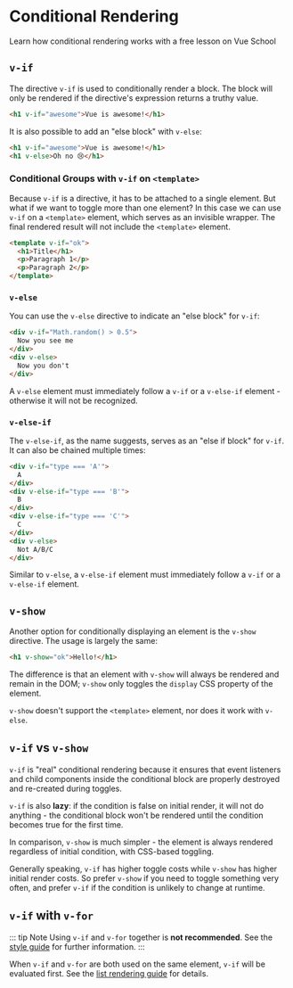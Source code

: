 # Conditional Rendering

<VideoLesson href="https://vueschool.io/lessons/conditional-rendering-in-vue-3?friend=vuejs" title="Learn how conditional rendering works with Vue School">Learn how conditional rendering works with a free lesson on Vue School</VideoLesson>

## `v-if`

The directive `v-if` is used to conditionally render a block. The block will only be rendered if the directive's expression returns a truthy value.

```html
<h1 v-if="awesome">Vue is awesome!</h1>
```

It is also possible to add an "else block" with `v-else`:

```html
<h1 v-if="awesome">Vue is awesome!</h1>
<h1 v-else>Oh no 😢</h1>
```

### Conditional Groups with `v-if` on `<template>`

Because `v-if` is a directive, it has to be attached to a single element. But what if we want to toggle more than one element? In this case we can use `v-if` on a `<template>` element, which serves as an invisible wrapper. The final rendered result will not include the `<template>` element.

```html
<template v-if="ok">
  <h1>Title</h1>
  <p>Paragraph 1</p>
  <p>Paragraph 2</p>
</template>
```

### `v-else`

You can use the `v-else` directive to indicate an "else block" for `v-if`:

```html
<div v-if="Math.random() > 0.5">
  Now you see me
</div>
<div v-else>
  Now you don't
</div>
```

A `v-else` element must immediately follow a `v-if` or a `v-else-if` element - otherwise it will not be recognized.

### `v-else-if`

The `v-else-if`, as the name suggests, serves as an "else if block" for `v-if`. It can also be chained multiple times:

```html
<div v-if="type === 'A'">
  A
</div>
<div v-else-if="type === 'B'">
  B
</div>
<div v-else-if="type === 'C'">
  C
</div>
<div v-else>
  Not A/B/C
</div>
```

Similar to `v-else`, a `v-else-if` element must immediately follow a `v-if` or a `v-else-if` element.

## `v-show`

Another option for conditionally displaying an element is the `v-show` directive. The usage is largely the same:

```html
<h1 v-show="ok">Hello!</h1>
```

The difference is that an element with `v-show` will always be rendered and remain in the DOM; `v-show` only toggles the `display` CSS property of the element.

`v-show` doesn't support the `<template>` element, nor does it work with `v-else`.

## `v-if` vs `v-show`

`v-if` is "real" conditional rendering because it ensures that event listeners and child components inside the conditional block are properly destroyed and re-created during toggles.

`v-if` is also **lazy**: if the condition is false on initial render, it will not do anything - the conditional block won't be rendered until the condition becomes true for the first time.

In comparison, `v-show` is much simpler - the element is always rendered regardless of initial condition, with CSS-based toggling.

Generally speaking, `v-if` has higher toggle costs while `v-show` has higher initial render costs. So prefer `v-show` if you need to toggle something very often, and prefer `v-if` if the condition is unlikely to change at runtime.

## `v-if` with `v-for`

::: tip Note
Using `v-if` and `v-for` together is **not recommended**. See the [style guide](../style-guide/#avoid-v-if-with-v-for-essential) for further information.
:::

When `v-if` and `v-for` are both used on the same element, `v-if` will be evaluated first. See the [list rendering guide](list#v-for-with-v-if) for details.
